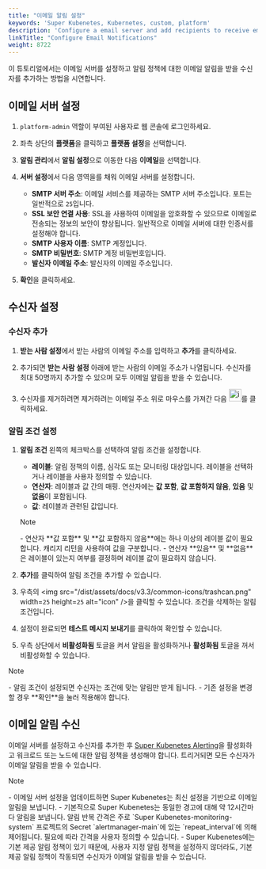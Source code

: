 ```yaml
---
title: "이메일 알림 설정"
keywords: 'Super Kubenetes, Kubernetes, custom, platform'
description: 'Configure a email server and add recipients to receive email notifications.'
linkTitle: "Configure Email Notifications"
weight: 8722
---
```


이 튜토리얼에서는 이메일 서버를 설정하고 알림 정책에 대한 이메일 알림을 받을 수신자를 추가하는 방법을 시연합니다.

## 이메일 서버 설정

1. `platform-admin` 역할이 부여된 사용자로 웹 콘솔에 로그인하세요.

2. 좌측 상단의 **플랫폼**을 클릭하고 **플랫폼 설정**을 선택합니다.

3. **알림 관리**에서 **알림 설정**으로 이동한 다음 **이메일**을 선택합니다.

4. **서버 설정**에서 다음 영역을를 채워 이메일 서버를 설정합니다.

   - **SMTP 서버 주소**: 이메일 서비스를 제공하는 SMTP 서버 주소입니다. 포트는 일반적으로 `25`입니다.
   - **SSL 보안 연결 사용**: SSL을 사용하여 이메일을 암호화할 수 있으므로 이메일로 전송되는 정보의 보안이 향상됩니다. 일반적으로 이메일 서버에 대한 인증서를 설정해야 합니다.
   - **SMTP 사용자 이름**: SMTP 계정입니다.
   - **SMTP 비밀번호**: SMTP 계정 비밀번호입니다.
   - **발신자 이메일 주소**: 발신자의 이메일 주소입니다.

5. **확인**을 클릭하세요.

## 수신자 설정

### 수신자 추가

1. **받는 사람 설정**에서 받는 사람의 이메일 주소를 입력하고 **추가**를 클릭하세요.

2. 추가되면 **받는 사람 설정** 아래에 받는 사람의 이메일 주소가 나열됩니다. 수신자를 최대 50명까지 추가할 수 있으며 모두 이메일 알림을 받을 수 있습니다.

3. 수신자를 제거하려면 제거하려는 이메일 주소 위로 마우스를 가져간 다음 <img src="/dist/assets/docs/v3.3/common-icons/trashcan.png" width="25" height="25" alt="icon" />를 클릭하세요. 


### 알림 조건 설정

1. **알림 조건** 왼쪽의 체크박스를 선택하여 알림 조건을 설정합니다.

    - **레이블**: 알림 정책의 이름, 심각도 또는 모니터링 대상입니다. 레이블을 선택하거나 레이블을 사용자 정의할 수 있습니다.
    - **연산자**: 레이블과 값 간의 매핑. 연산자에는 **값 포함**, **값 포함하지 않음**, **있음** 및 **없음**이 포함됩니다.
    - **값**: 레이블과 관련된 값입니다.

    <div className="notices note">
      <p>Note</p>
      <div>
        - 연산자 **값 포함** 및 **값 포함하지 않음**에는 하나 이상의 레이블 값이 필요합니다. 캐리지 리턴을 사용하여 값을 구분합니다.
        - 연산자 **있음** 및 **없음**은 레이블이 있는지 여부를 결정하며 레이블 값이 필요하지 않습니다.
      </div>
    </div>

2. **추가**를 클릭하여 알림 조건을 추가할 수 있습니다.

3. 우측의 <img src="/dist/assets/docs/v3.3/common-icons/trashcan.png" width=`25` height=`25` alt="icon" />을 클릭할 수 있습니다. 조건을 삭제하는 알림 조건입니다.

4. 설정이 완료되면 **테스트 메시지 보내기**를 클릭하여 확인할 수 있습니다.

5. 우측 상단에서 **비활성화됨** 토글을 켜서 알림을 활성화하거나 **활성화됨** 토글을 꺼서 비활성화할 수 있습니다.

  <div className="notices note">
    <p>Note</p>
    <div>
      - 알림 조건이 설정되면 수신자는 조건에 맞는 알림만 받게 됩니다.
      - 기존 설정을 변경할 경우 **확인**을 눌러 적용해야 합니다.
    </div>
  </div>


## 이메일 알림 수신

이메일 서버를 설정하고 수신자를 추가한 후 [Super Kubenetes Alerting](../../../../pluggable-components/alerting/)을 활성화하고 워크로드 또는 노드에 대한 알림 정책을 생성해야 합니다. 트리거되면 모든 수신자가 이메일 알림을 받을 수 있습니다.

<div className="notices note">
  <p>Note</p>
  <div>
    - 이메일 서버 설정을 업데이트하면 Super Kubenetes는 최신 설정을 기반으로 이메일 알림을 보냅니다.
    - 기본적으로 Super Kubenetes는 동일한 경고에 대해 약 12시간마다 알림을 보냅니다. 알림 반복 간격은 주로 `Super Kubenetes-monitoring-system` 프로젝트의 Secret `alertmanager-main`에 있는 `repeat_interval`에 의해 제어됩니다. 필요에 따라 간격을 사용자 정의할 수 있습니다.
    - Super Kubenetes에는 기본 제공 알림 정책이 있기 때문에, 사용자 지정 알림 정책을 설정하지 않더라도, 기본 제공 알림 정책이 작동되면 수신자가 이메일 알림을 받을 수 있습니다.
  </div>
</div>


